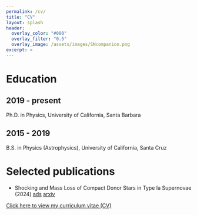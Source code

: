```yaml
---
permalink: /cv/
title: "CV"
layout: splash
header:
  overlay_color: "#000"
  overlay_filter: "0.5"
  overlay_image: /assets/images/SNcompanion.png
excerpt: >
---
```


# Education

## 2019 - present

Ph.D. in Physics, University of California, Santa Barbara

## 2015 - 2019

B.S. in Physics (Astrophysics), University of California, Santa Cruz

# Selected publications

* Shocking and Mass Loss of Compact Donor Stars in Type Ia Supernovae (2024) [ads](https://ui.adsabs.harvard.edu/abs/2024ApJ...973...65W/abstract) [arxiv](https://arxiv.org/abs/2408.00125)

[Click here to view my curriculum vitae (CV)](/assets/CV_Wong.pdf)


















